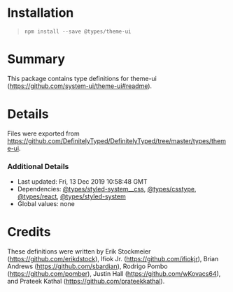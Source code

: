 # Installation
> `npm install --save @types/theme-ui`

# Summary
This package contains type definitions for theme-ui (https://github.com/system-ui/theme-ui#readme).

# Details
Files were exported from https://github.com/DefinitelyTyped/DefinitelyTyped/tree/master/types/theme-ui.

### Additional Details
 * Last updated: Fri, 13 Dec 2019 10:58:48 GMT
 * Dependencies: [@types/styled-system__css](https://npmjs.com/package/@types/styled-system__css), [@types/csstype](https://npmjs.com/package/@types/csstype), [@types/react](https://npmjs.com/package/@types/react), [@types/styled-system](https://npmjs.com/package/@types/styled-system)
 * Global values: none

# Credits
These definitions were written by Erik Stockmeier (https://github.com/erikdstock), Ifiok Jr. (https://github.com/ifiokjr), Brian Andrews (https://github.com/sbardian), Rodrigo Pombo (https://github.com/pomber), Justin Hall (https://github.com/wKovacs64), and Prateek Kathal (https://github.com/prateekkathal).
